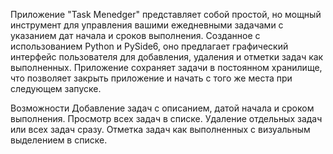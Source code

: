 Приложение "Task Menedger"
представляет собой простой, но мощный инструмент для управления вашими ежедневными задачами с указанием дат начала и сроков выполнения. Созданное с использованием Python и PySide6, оно предлагает графический интерфейс пользователя для добавления, удаления и отметки задач как выполненных. Приложение сохраняет задачи в постоянном хранилище, что позволяет закрыть приложение и начать с того же места при следующем запуске.

Возможности
Добавление задач с описанием, датой начала и сроком выполнения.
Просмотр всех задач в списке.
Удаление отдельных задач или всех задач сразу.
Отметка задач как выполненных с визуальным выделением в списке.
